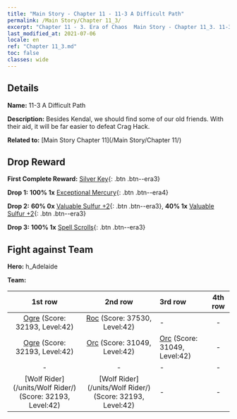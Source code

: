 ```yaml
---
title: "Main Story - Chapter 11 - 11-3 A Difficult Path"
permalink: /Main Story/Chapter 11_3/
excerpt: "Chapter 11 - 3. Era of Chaos  Main Story - Chapter 11_3. 11-3 A Difficult Path"
last_modified_at: 2021-07-06
locale: en
ref: "Chapter 11_3.md"
toc: false
classes: wide
---
```


## Details

 **Name:** 11-3 A Difficult Path

 **Description:** Besides Kendal, we should find some of our old friends. With their aid, it will be far easier to defeat Crag Hack.

 **Related to:** [Main Story Chapter 11](/Main Story/Chapter 11/)

## Drop Reward

 **First Complete Reward:** [Silver Key](/Items/con_693/){: .btn .btn--era3}

 **Drop 1:** **100% 1x** [Exceptional Mercury](/Items/mat_35/){: .btn .btn--era4}

 **Drop 2:** **60% 0x** [Valuable Sulfur +2](/Items/mat_29/){: .btn .btn--era3}, **40% 1x** [Valuable Sulfur +2](/Items/mat_29/){: .btn .btn--era3}

 **Drop 3:** **100% 1x** [Spell Scrolls](/Items/con_694/){: .btn .btn--era3}


## Fight against Team
 **Hero:** h_Adelaide

 **Team:**


  | 1st row | 2nd row | 3rd row | 4th row |
  |:----:|:----:|:----|:----:|
  | [Ogre](/units/Ogre/) (Score: 32193, Level:42)  | [Roc](/units/Roc/) (Score: 37530, Level:42)  | - | - |
  | [Ogre](/units/Ogre/) (Score: 32193, Level:42)  | [Orc](/units/Orc/) (Score: 31049, Level:42)  | [Orc](/units/Orc/) (Score: 31049, Level:42)  | - |
  | - | - | - | - |
  | [Wolf Rider](/units/Wolf Rider/) (Score: 32193, Level:42)  | [Wolf Rider](/units/Wolf Rider/) (Score: 32193, Level:42)  | - | - |


